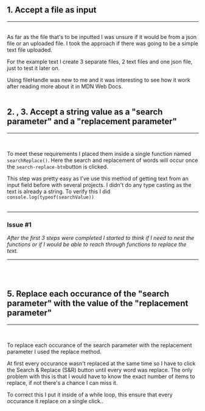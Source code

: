 ## 1. Accept a file as input
<hr><br>
As far as the file that's to be inputted I was unsure if it would be from a json file or an uploaded file. I took the approach if there was going to be a simple text file uploaded.

For the example text I create 3 separate files, 2 text files and one json file, just to test it later on.

Using fileHandle was new to me and it was interesting to see how it work after reading more about it in MDN Web Docs.
<br><br>

## 2. , 3. Accept a string value as a "search parameter" and a "replacement parameter"
<hr><br>

To meet these requirements I placed them inside a single function named ```searchReplace()```. Here the search and replacement of words will occur once the ```search-replace-btn```button  is clicked.

This step was pretty easy as I've use this method of getting text from an input field before with several projects. I didn't do any type casting as the text is already a string. To verify this I did ```console.log(typeof(searchValue))```
<br><br>
<hr>

### Issue #1

*After the first 3 steps were completed I started to think if I need to nest the functions or if I would be able to reach through functions to replace the text.*
<hr>
<br><br>

<!--
## 4. Count every occurrence of the value of the "search parameter" in the file -->

## 5. Replace each occurance of the "search parameter" with the value of the "replacement parameter"
<hr><br>

To replace each occurance of the search parameter with the replacement parameter I used the replace method. 

At first every occurance wasn't replaced at the same time so I have to click the Search & Replace (S&R) button until every word was replace. The only problem with this is that I would have to know the exact number of items to replace, if not there's a chance I can miss it.

To correct this I put it inside of a while loop, this ensure that every occurance it replace on a single click..

<!--
## 6. Save the file

## 7. Output the total number of occurrences of the "search parameter", and the total number of replacements. -->